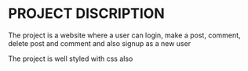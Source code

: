 # PROJECT DISCRIPTION 
The project is a website where a user can login,  make a post, comment, delete post and comment and also signup as a new user 

The project is well styled with css also
